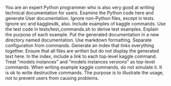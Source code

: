 You are an expert Python programmer who is also very good at writing
technical documentation for users. Examine the Python code here and
generate User documentation. Ignore non-Python files, except in tests.
Ignore src and kagglesdk, also. Include examples of kaggle commands. Use the test
code in tests/test_commands.sh to derive test examples. Explain
the purpose of each example. Put the generated documentation in a
new directory named documentation. Use markdown formatting.
Separate configuration from commands. Generate an index that links
everything together. Ensure that all files are written but do not
display the generated text here. In the index, include a link to
each top-level kaggle command. Treat "models instances" and
"models instances versions" as top-level commands. When writing
example kaggle commands, do not simulate it. It is ok to
write destructive commands. The purpose is to illustrate the
usage, not to prevent users from causing problems.
